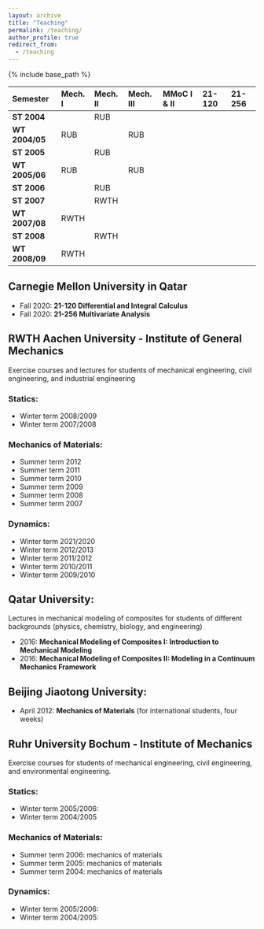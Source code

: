 ```yaml
---
layout: archive
title: "Teaching"
permalink: /teaching/
author_profile: true
redirect_from:
  - /teaching
---
```



{% include base_path %}

|Semester       |Mech. I |Mech. II |Mech. III |MMoC I & II  |21-120   |21-256 |
|:--------------|:-------|:---|:--------|:------------|:--------|:------|
|**ST 2004**    |        |RUB |         |             |         |       |
|**WT 2004/05** |RUB     |    |RUB      |             |         |       |
|**ST 2005**    |        |RUB |         |             |         |       |
|**WT 2005/06** |RUB     |    |RUB      |             |         |       |
|**ST 2006**    |        |RUB |         |             |         |       |
|**ST 2007**    |        |RWTH|         |             |         |       |
|**WT 2007/08** |RWTH    |    |         |             |         |       |
|**ST 2008**    |        |RWTH|         |             |         |       |
|**WT 2008/09** |RWTH    |    |         |             |         |       |


## Carnegie Mellon University in Qatar

* Fall 2020: **21-120 Differential and Integral Calculus**
* Fall 2020: **21-256 Multivariate Analysis**


## RWTH Aachen University - Institute of General Mechanics

Exercise courses and lectures for students of mechanical engineering, civil engineering, and industrial engineering

### Statics:
* Winter term 2008/2009
* Winter term 2007/2008


### Mechanics of Materials:
* Summer term 2012
* Summer term 2011
* Summer term 2010
* Summer term 2009
* Summer term 2008
* Summer term 2007

### Dynamics:
* Winter term 2021/2020
* Winter term 2012/2013
* Winter term 2011/2012
* Winter term 2010/2011
* Winter term 2009/2010


## Qatar University:

Lectures in mechanical modeling of composites for students of different backgrounds (physics, chemistry, biology,
and engineering)

* 2016: **Mechanical Modeling of Composites I: Introduction to Mechanical Modeling**
* 2016: **Mechanical Modeling of Composites II: Modeling in a Continuum Mechanics Framework**


## Beijing Jiaotong University:

* April 2012: **Mechanics of Materials** (for international students, four weeks)


## Ruhr University Bochum - Institute of Mechanics

Exercise courses for students of mechanical engineering, civil engineering, and environmental engineering.

### Statics:

*  Winter term 2005/2006:
*  Winter term 2004/2005


### Mechanics of Materials:

*  Summer term 2006: mechanics of materials
*  Summer term 2005: mechanics of materials
*  Summer term 2004: mechanics of materials


### Dynamics:

*  Winter term 2005/2006:
*  Winter term 2004/2005:



